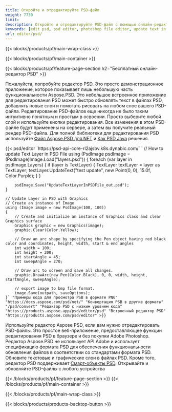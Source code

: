```yaml
---
title: Откройте и отредактируйте PSD-файл
weight: 7730
limit: 
description: Откройте и отредактируйте PSD-файл с помощью онлайн-редактора
keywords: [edit psd, psd editor, photoshop file editor, update text in psd, update psd, open psd, update text in psd]
url: editor/psd/
---
```


{{< blocks/products/pf/main-wrap-class >}}

{{< blocks/products/pf/main-container >}}

{{< blocks/products/pf/feature-page-section h2="Бесплатный онлайн-редактор PSD" >}}
<p>Пожалуйста, попробуйте редактор PSD. Это просто демонстрационное приложение, которое показывает лишь небольшую часть функциональности Aspose.PSD. Это небольшое встроенное приложение для редактирования PSD может быстро обновлять текст в файлах PSD, добавлять новые слои и помогать рисовать на любом слое вашего PSD-файла. Редактирование PSD-файлов еще никогда не было таким интуитивно понятным и простым в освоении. Просто выберите любой слой и используйте кнопки редактирования. Все изменения в этом PSD-файле будут применены на сервере, а затем вы получите реальный рендер PSD-файла. Для полной библиотеки для редактирования PSD используйте <a href="/psd/{{< lang-code >}}net">Файл Aspose.PSD для.NET</a> и <a href="/psd/{{< lang-code >}}java">Как PSD Java</a> решения. </p>
{{< psd/editor `https://psd-api-core-rl2ajsbv.k8s.dynabic.com/` 
`	// How to update Text Layer in PSD File
	using (PsdImage psdImage = (PsdImage)Image.Load("layers.psd"))
  	{
		foreach (var layer in psdImage.Layers)
		{
			if (layer is TextLayer)
			{
				TextLayer textLayer = layer as TextLayer;
				textLayer.UpdateText("test update", new Point(0, 0), 15.0f, Color.Purple);
			}
		}

		psdImage.Save("UpdateTextLayerInPSDFile_out.psd");
	}
	
	// Update Layer in PSD with Graphics
	// Create an instance of Image
	using (Image image = new PsdImage(100, 100))
	{
		// Create and initialize an instance of Graphics class and clear Graphics surface
		Graphics graphic = new Graphics(image);
		graphic.Clear(Color.Yellow);

		// Draw an arc shape by specifying the Pen object having red black color and coordinates, height, width, start & end angles                 
		int width = 100;
		int height = 200;
		int startAngle = 45;
		int sweepAngle = 270;

		// Draw arc to screen and save all changes.
		graphic.DrawArc(new Pen(Color.Black), 0, 0, width, height, startAngle, sweepAngle);

		// export image to bmp file format.
		image.Save(outpath, saveOptions);
	}` "Примеры кода для просмотра PSB в формате PNG"  "https://docs.aspose.com/psd/net/" "Конвертация PSB в другие форматы"  "/psd/convert" "Редактор PSD с низким уровнем кода" "https://products.aspose.app/psd/editor/psd" "Встроенный редактор PSD" "https://products.aspose.com/psd/editor" >}}
<p>Используйте редактор Aspose PSD, если вам нужно отредактировать PSD-файлы. Это простое веб-приложение, предоставляющее функции редактирования PSD в браузере и без покупки Adobe Photoshop. Редактор Aspose.PSD не использует API Adobe и использует спецификацию формата PSD для обеспечения функциональности обновления файлов в соответствии со стандартами формата PSD. Обновите текстовые и графические слои в файлах PSD. Кроме того, редактор PSD поддерживает <a href="https://reference.aspose.com/psd/net/aspose.psd.fileformats.psd.layers.smartobjects/smartobjectlayer/">Смарт-объекты PSD</a>. Открывайте и обновляйте PSD-файлы с любого устройства</p>

{{< /blocks/products/pf/feature-page-section >}}
{{< /blocks/products/pf/main-container >}}


{{< /blocks/products/pf/main-wrap-class >}}

{{< blocks/products/products-backtop-button >}}
